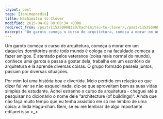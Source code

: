```yaml
---
layout: post
tags: [1animepordia]
title: Hachimitsu to Clover
modified: 2015-04-02 00:00:34 +0000
redirect_from: /post/115250968320/hachimitsu-to-clover/,/post/115250968320/
excerpt: "Um garoto começa o curso de arquitetura, começa a morar em um daqueles dormitórios onde todo mundo é colega e na faculdade começa a fazer amigos. É atentado pelos veteranos (coisa mais normal do mundo), conhece uma garota e passa a gostar dela, trabalha em um escritório de arquitetura e lá aprende diversas coisas. O grupo formado passeia juntos, passam por diversas situações."
---
```


Um garoto começa o curso de arquitetura, começa a morar em um daqueles
dormitórios onde todo mundo é colega e na faculdade começa a fazer
amigos. É atentado pelos veteranos (coisa mais normal do mundo), conhece
uma garota e passa a gostar dela, trabalha em um escritório de
arquitetura e lá aprende diversas coisas. O grupo formado passeia
juntos, passam por diversas situações.

Por mim foi uma história boa e divertida. Meio perdido em relação ao que
dizer fui ver se não esqueci nada, diz-se que aproveitam bem as suas
vidas simples de estudante. Achei estranho o curso de arquitetura -
cheguei até a pesquisar no dicionário o nome dele “architecture (of
buildings)“. Ainda que não faça muito tempo que eu tenha assistido ele
só me lembro de uma coisa: a linda Hagu-chan. Bem, se eu me lembrar de
algo importante editarei isso &gt;\_&lt;


